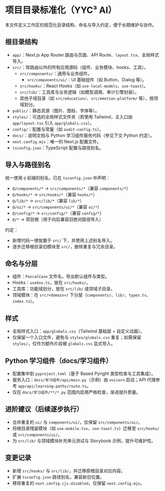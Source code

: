 # 项目目录标准化（YYC³ AI）

本文件定义工作区的规范化目录结构、命名与导入约定，便于长期维护与协作。

## 根目录结构
- `app/`：Next.js App Router 路由与页面、API Route、`layout.tsx`、全局样式导入。
- `src/`：除路由以外的所有应用源码（组件、业务模块、hooks、工具）。
  - `src/components/`：通用与业务组件。
    - `src/components/ui/`：UI 基础组件（如 Button、Dialog 等）。
  - `src/hooks/`：React Hooks（如 `use-local-models`、`use-toast`）。
  - `src/lib/`：工具库与业务逻辑（如模型调用、审计引擎封装）。
  - 其他子域目录（如 `src/education/`、`src/emotion-platform/` 等），按领域划分。
- `public/`：静态资源（图片、图标、字体等）。
- `styles/`：可选的全局样式文件夹（若使用 Tailwind，主入口由 `app/layout.tsx` 引入 `app/globals.css`）。
- `config/`：配置与常量（如 `audit-config.ts`）。
- `docs/`：说明文档与 Python 学习组件服务代码（参见下文 Python 约定）。
- `next.config.mjs`：唯一的 Next.js 配置文件。
- `tsconfig.json`：TypeScript 配置与路径别名。

## 导入与路径别名
统一使用 `@` 前缀的别名，已在 `tsconfig.json` 中声明：
- `@/components/*` → `src/components/*`（兼容 `components/*`）
- `@/hooks/*` → `src/hooks/*`（兼容 `hooks/*`）
- `@/lib/*` → `src/lib/*`（兼容 `lib/*`）
- `@/ui/*` → `src/components/ui/*`（兼容 `ui/*`）
- `@/config/*` → `src/config/*`（兼容 `config/*`）
- `@/*` → 项目根（用于向后兼容旧绝对路径导入）

约定：
- 新增代码一律放置于 `src/` 下，并使用上述别名导入。
- 逐步迁移根目录旧模块至 `src/`，删除重复与冗余目录。

## 命名与分层
- 组件：`PascalCase` 文件名，导出默认组件与类型。
- Hooks：`useXxx.ts`，放在 `src/hooks/`。
- 工具库：功能域划分，放在 `src/lib/` 或领域子目录。
- 领域模块：在 `src/<domain>/` 下分层（`components/`、`lib/`、`types.ts`、`index.ts`）。

## 样式
- 全局样式入口：`app/globals.css`（Tailwind 基础层 + 自定义动画）。
- 仅保留一个入口文件，避免与 `styles/globals.css` 重复；如需保留 `styles/`，仅作为额外片段被 `globals.css` 显式导入。

## Python 学习组件（docs/学习组件）
- 配置集中到 `pyproject.toml`（基于 Based Pyright 类型检查与工具集成）。
- 服务入口：`docs/学习组件/api/main.py`（示例）由 `uvicorn` 启动；API 代理参考 `app/api/learning-paths/route.ts`。
- 仅在 `docs/学习组件/**/*.py` 范围内启用严格检查，渐进提升质量。

## 进阶建议（后续逐步执行）
- 合并重复的 `ui/` 与 `components/ui/`，仅保留 `src/components/ui/`。
- 将根目录残留模块（如 `use-mobile.tsx`、`use-toast.ts`）迁移至 `src/hooks/` 或 `src/components/ui/`。
- 为 `src/lib/` 与领域模块补充单元测试与 Storybook 示例，提升可维护性。

## 变更记录
- 新增 `src/hooks/` 与 `src/lib/`，并迁移原根目录对应内容。
- 扩展 `tsconfig.json` 路径别名，兼容新旧位置。
- 移除重复的 `next.config.cjs.disabled`，仅保留 `next.config.mjs`。
